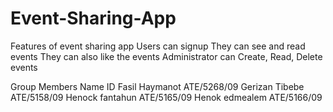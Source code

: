 # Event-Sharing-App
Features of event sharing app
	Users can signup 
	They can see and read events
	They can also like the events
	Administrator can Create, Read, Delete events

Group Members
      Name                          ID
	Fasil Haymanot              ATE/5268/09
	Gerizan Tibebe              ATE/5158/09
	Henock fantahun             ATE/5165/09
	Henok edmealem              ATE/5166/09
